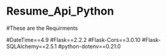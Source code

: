 # Resume_Api_Python
#These are the Requirments

#DateTime==4.9
#Flask==2.2.2
#Flask-Cors==3.0.10
#Flask-SQLAlchemy==2.5.1
#python-dotenv==0.21.0
